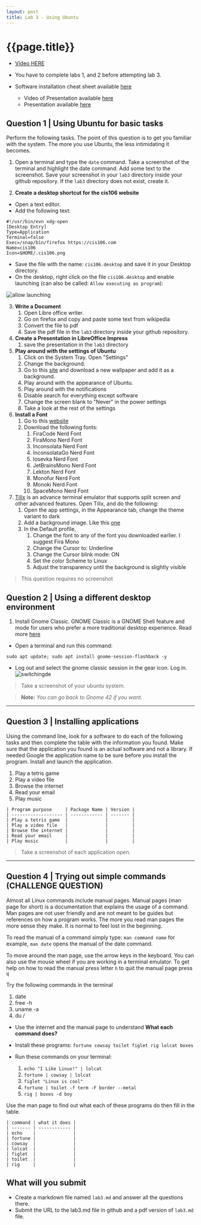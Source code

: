 ```yaml
---
layout: post
title: Lab 3 - Using Ubuntu
---
```


# {{page.title}}
* [Video HERE](https://youtu.be/pSteVUICkCg)

* You have to complete labs 1, and 2 before attempting lab 3.
* Software installation cheat sheet available [here](https://bit.ly/3djIsfy)
  * Video of Presentation available [here](https://youtu.be/_PoTDzMfi0o)
  * Presentation available [here](https://shorturl.at/BDO39)


## Question 1 | Using Ubuntu for basic tasks
Perform the following tasks. The point of this question is to get you familiar with the system. The more you use Ubuntu, the less intimidating it becomes. 

1. Open a terminal and type the `date` command. Take a screenshot of the terminal and highlight the date command. Add some text to the screenshot. Save your screenshot in your `lab3` directory inside your github repository. If the `lab3` directory does not exist, create it.

2. **Create a desktop shortcut for the cis106 website**
* Open a text editor.
* Add the following text:

```
#!/usr/bin/evn xdg-open
[Desktop Entry]
Type=Application
Terminal=false
Exec=/snap/bin/firefox https://cis106.com
Name=cis106
Icon=$HOME/.cis106.png
```
* Save the file with the name: `cis106.desktop` and save it in your Desktop directory.
* On the desktop, right click on the file `cis106.desktop` and enable launching (can also be called: `Allow executing as program`):

![allow launching](/assets/allowLanuching.gif)<br>  

3. **Write a Document**
   1. Open Libre office writer.
   2. Go on firefox and copy and paste some text from wikipedia
   3. Convert the file to pdf
   4. Save the pdf file in the `lab3` directory inside your github repository.
4. **Create a Presentation in LibreOffice Impress**
   1. save the presentation in the `lab3` directory
5. **Play around with the settings of Ubuntu**
   1. Click on the System Tray. Open "Settings"
   2. Change the background.
   3. Go to this [site](https://wallhaven.cc/) and download a new wallpaper and add it as a background. 
   4. Play around with the appearance of Ubuntu.
   5. Play around with the notifications
   6. Disable search for everything except software
   7. Change the screen blank to "Never" in the power settings
   8. Take a look at the rest of the settings
6. **Install a Font**
   1. Go to this [website](https://www.nerdfonts.com/font-downloads)
   2. Download the following fonts: 
      1. FiraCode Nerd Font
      2. FiraMono Nerd Font
      3. Inconsolata Nerd Font
      4. InconsolataGo Nerd Font
      5. Iosevka Nerd Font
      6. JetBrainsMono Nerd Font
      7. Lekton Nerd Font
      8. Monofur Nerd Font
      9. Monoki Nerd Font
      10. SpaceMono Nerd Font
7. [Tilix](https://gnunn1.github.io/tilix-web/) is an advance terminal emulator that supports split screen and other advanced features. Open Tilix, and do the following:
   1. Open the app settings, in the Appearance tab, change the theme variant to dark
   2. Add a background image. Like this [one](https://wallpapersmug.com/download/1920x1080/6d3c26/dark-minimal-mountains.png) 
   3. In the Default profile, 
      1. Change the font to any of the font you downloaded earlier. I suggest Fira Mono
      2. Change the Cursor to: Underline
      3. Change the Cursor blink mode: ON
      4. Set the color Scheme to Linux
      5. Adjust the transparency until the background is slightly visible

> This question requires no screenshot

## Question 2 | Using a different desktop environment

1. Install Gnome Classic. GNOME Classic is a GNOME Shell feature and mode for users who prefer a more traditional desktop experience. Read more [here](https://rapurl.live/vgo) 

* Open a terminal and run this command:
```
sudo apt update; sudo apt install gnome-session-flashback -y
```
* Log out and select the gnome classic session in the gear icon. Log in.
![switchingde](/assets/switchinge-de.gif)

> Take a screenshot of your ubuntu system.

> **Note:** *You can go back to Gnome 42 if you want.*
<hr>

## Question 3 | Installing applications
Using the command line, look for a software to do each of the following tasks and then complete the table with the information you found. Make sure that the application you found is an actual software and not a library. If needed Google the application name to be sure before you install the program. Install and launch the application. 

1. Play a tetris game
2. Play a video file
3. Browse the internet
4. Read your email
5. Play music 

```
| Program purpose     | Package Name | Version |
| ------------------- | ------------ | ------- |
| Play a tetris game  |              |         |
| Play a video file   |              |         |
| Browse the internet |              |         |
| Read your email     |              |         |
| Play music          |              |         |
```
> Take a screenshot of each application open.

<hr>

## Question 4 | Trying out simple commands (CHALLENGE QUESTION)

Almost all Linux commands include manual pages. Manual pages (man page for short) is a documentation that explains the usage of a command. Man pages are not user friendly and are not meant to be guides but references on how a program works. The more you read man pages the more sense they make. It is normal to feel lost in the beginning. 

To read the manual of a command simply type: `man command name` for example, `man date` opens the manual of the date command. 

To move around the man page, use the arrow keys in the keyboard. You can also use the mouse wheel if you are working in a terminal emulator. To get help on how to read the manual press letter `h` to  quit the manual page press `q`

Try the following commands in the terminal
   1. date
   2. free -h
   3. uname -a
   4. du / 

* Use the internet and the manual page to understand **What each command does?**
  
* Install these programs: `fortune cowsay toilet figlet rig lolcat boxes`

* Run these commands on your terminal:
   1. `echo "I Like Linux!" | lolcat`
   2. `fortune | cowsay | lolcat`
   3. `figlet "Linux is cool"`
   4. `fortune | toilet -f term -F border --metal`
   5. `rig | boxes -d boy`

Use the man page to find out what each of these programs do then fill in the table.

```
| command | what it does |
| ------- | ------------ |
| echo    |              |
| fortune |              |
| cowsay  |              |
| lolcat  |              |
| figlet  |              |
| toilet  |              |
| rig     |              |
```

## What will you submit
* Create a markdown file named `lab3.md` and answer all the questions there.
* Submit the URL to the lab3.md file in github and a pdf version of `lab3.md` file.